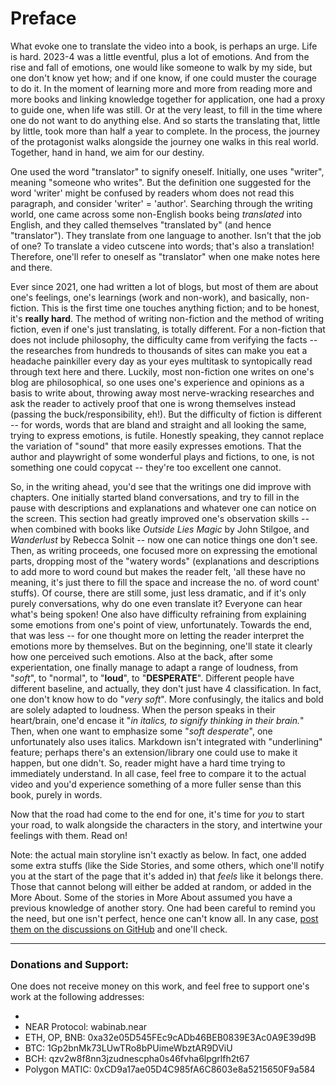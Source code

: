 # Preface

What evoke one to translate the video into a book, is perhaps an urge. Life is hard. 2023-4 was a little eventful, plus a lot of emotions. And from the rise and fall of emotions, one would like someone to walk by my side, but one don't know yet how; and if one know, if one could muster the courage to do it. In the moment of learning more and more from reading more and more books and linking knowledge together for application, one had a proxy to guide one, when life was still. Or at the very least, to fill in the time where one do not want to do anything else. And so starts the translating that, little by little, took more than half a year to complete. In the process, the journey of the protagonist walks alongside the journey one walks in this real world. Together, hand in hand, we aim for our destiny. 

One used the word "translator" to signify oneself. Initially, one uses "writer", meaning "someone who writes". But the definition one suggested for the word 'writer' might be confused by readers whom does not read this paragraph, and consider 'writer' = 'author'. Searching through the writing world, one came across some non-English books being _translated_ into English, and they called themselves "translated by" (and hence "translator"). They translate from one language to another. Isn't that the job of one? To translate a video cutscene into words; that's also a translation! Therefore, one'll refer to oneself as "translator" when one make notes here and there. 

Ever since 2021, one had written a lot of blogs, but most of them are about one's feelings, one's learnings (work and non-work), and basically, non-fiction. This is the first time one touches anything fiction; and to be honest, it's **really hard**. The method of writing non-fiction and the method of writing fiction, even if one's just translating, is totally different. For a non-fiction that does not include philosophy, the difficulty came from verifying the facts -- the researches from hundreds to thousands of sites can make you eat a headache painkiller every day as your eyes multitask to syntopically read through text here and there. Luckily, most non-fiction one writes on one's blog are philosophical, so one uses one's experience and opinions as a basis to write about, throwing away most nerve-wracking researches and ask the reader to actively proof that one is wrong themselves instead (passing the buck/responsibility, eh!). But the difficulty of fiction is different -- for words, words that are bland and straight and all looking the same, trying to express emotions, is futile. Honestly speaking, they cannot replace the variation of "sound" that more easily expresses emotions. That the author and playwright of some wonderful plays and fictions, to one, is not something one could copycat -- they're too excellent one cannot. 

So, in the writing ahead, you'd see that the writings one did improve with chapters. One initially started bland conversations, and try to fill in the pause with descriptions and explanations and whatever one can notice on the screen. This section had greatly improved one's observation skills -- when combined with books like _Outside Lies Magic_ by John Stilgoe, and _Wanderlust_ by Rebecca Solnit -- now one can notice things one don't see. Then, as writing proceeds, one focused more on expressing the emotional parts, dropping most of the "watery words" (explanations and descriptions to add more to word cound but makes the reader felt, 'all these have no meaning, it's just there to fill the space and increase the no. of word count' stuffs). Of course, there are still some, just less dramatic, and if it's only purely conversations, why do one even translate it? Everyone can hear what's being spoken! One also have difficulty refraining from explaining some emotions from one's point of view, unfortunately. Towards the end, that was less -- for one thought more on letting the reader interpret the emotions more by themselves. But on the beginning, one'll state it clearly how one perceived such emotions. Also at the back, after some experientation, one finally manage to adapt a range of loudness, from "_soft_", to "normal", to "**loud**", to "**DESPERATE**". Different people have different baseline, and actually, they don't just have 4 classification. In fact, one don't know how to do "_very soft_". More confusingly, the italics and bold are solely adapted to loudness. When the person speaks in their heart/brain, one'd encase it "_in italics, to signify thinking in their brain._" Then, when one want to emphasize some "_soft desperate_", one unfortunately also uses italics. Markdown isn't integrated with "underlining" feature; perhaps there's an extension/library one could use to make it happen, but one didn't. So, reader might have a hard time trying to immediately understand. In all case, feel free to compare it to the actual video and you'd experience something of a more fuller sense than this book, purely in words. 

Now that the road had come to the end for one, it's time for _you_ to start your road, to walk alongside the characters in the story, and intertwine your feelings with them. Read on! 

Note: the actual main storyline isn't exactly as below. In fact, one added some extra stuffs (like the Side Stories, and some others, which one'll notify you at the start of the page that it's added in) that _feels_ like it belongs there. Those that cannot belong will either be added at random, or added in the More About. Some of the stories in More About assumed you have a previous knowledge of another story. One had been careful to remind you the need, but one isn't perfect, hence one can't know all. In any case, [post them on the discussions on GitHub](https://github.com/Wabinab/Xenoblade-Chronicles-3-The-Book/discussions/1) and one'll check. 

---

### Donations and Support:
One does not receive money on this work, and feel free to support one's work at the following addresses:

<!-- - [Buy me a coffee.](https://buymeacoffee.com/wabinab) -->
- <script type="text/javascript" src="https://cdnjs.buymeacoffee.com/1.0.0/button.prod.min.js" data-name="bmc-button" data-slug="wabinab" data-color="#FFDD00" data-emoji=""  data-font="Cookie" data-text="Buy me a coffee" data-outline-color="#000000" data-font-color="#000000" data-coffee-color="#ffffff" ></script>
- NEAR Protocol: wabinab.near
- ETH, OP, BNB: 0xa32e05D545FEc9cADb46BEB0839E3Ac0A9E39d9B
- BTC: 1Gp2bnMk73LUwTRo8bPUimeWbztAR9DViU
- BCH: qzv2w8f8nn3jzudnescpha0s46fvha6lpgrlfh2t67
- Polygon MATIC: 0xCD9a17ae05D4C985fA6C8603e8a5215650F9a584
